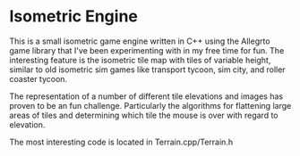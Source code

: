 # Isometric Engine

This is a small isometric game engine written in C++ using the Allegrto game library that I've been experimenting with in my free time for fun. The interesting feature is the isometric tile map with tiles of variable height, similar to old isometric sim games like transport tycoon, sim city, and roller coaster tycoon.

The representation of a number of different tile elevations and images has proven to be an fun challenge. Particularly the algorithms for flattening large areas of tiles and determining which tile the mouse is over with regard to elevation.

The most interesting code is located in Terrain.cpp/Terrain.h
